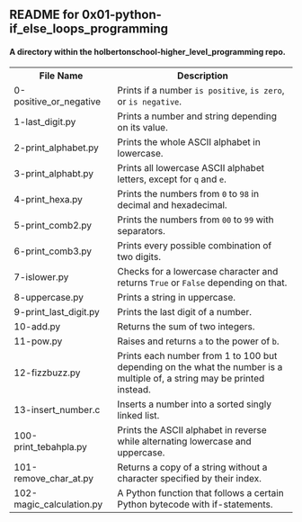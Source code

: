 <!DOCTYPE html>
<html>
<body>
<h2>README for 0x01-python-if_else_loops_programming</h2>
<h4>A directory within the holbertonschool-higher_level_programming repo.</h4>

<table style="width:100%">
<tr>
<th>File Name</th>
<th>Description</th>
</tr>
<tr>
<td>0-positive_or_negative</td>
<td>Prints if a number <code>is positive</code>, <code>is zero</code>, or <code>is negative</code>.</td>
</tr>
<tr>
<td>1-last_digit.py</td>
<td>Prints a number and string depending on its value.</td>
</tr>
<tr>
<td>2-print_alphabet.py</td>
<td>Prints the whole ASCII alphabet in lowercase.</td>
</tr>
<tr>
<td>3-print_alphabt.py</td>
<td>Prints all lowercase ASCII alphabet letters, except for <code>q</code> and <code>e</code>.</td>
<tr>
<td>4-print_hexa.py</td>
<td>Prints the numbers from <code>0</code> to <code>98</code> in decimal and hexadecimal.</td>
</tr>
<tr>
<td>5-print_comb2.py</td>
<td>Prints the numbers from <code>00</code> to <code>99</code> with separators.</td>
</tr>
<tr>
<td>6-print_comb3.py</td>
<td>Prints every possible combination of two digits.</td>
</tr>
<tr>
<td>7-islower.py</td>
<td>Checks for a lowercase character and returns <code>True</code> or <code>False</code> depending on that.</td>
</tr>
<tr>
<td>8-uppercase.py</td>
<td>Prints a string in uppercase.</td>
</tr>
<tr>
<td>9-print_last_digit.py</td>
<td>Prints the last digit of a number.</td>
</tr>
<tr>
<td>10-add.py</td>
<td>Returns the sum of two integers.</td>
</tr>
<tr>
<td>11-pow.py</td>
<td>Raises and returns <code>a</code> to the power of <code>b</code>.</td>
</tr>
<tr>
<td>12-fizzbuzz.py</td>
<td>Prints each number from 1 to 100 but depending on the what the number is a multiple of, a string may be printed instead.</td>
</td>
<tr>
<td>13-insert_number.c</td>
<td>Inserts a number into a sorted singly linked list.</td>
</tr>
<tr>
<td>100-print_tebahpla.py</td>
<td>Prints the ASCII alphabet in reverse while alternating lowercase and uppercase.</td>
</tr>
<tr>
<td>101-remove_char_at.py</td>
<td>Returns a copy of a string without a character specified by their index.</td>
</tr>
<tr>
<td>102-magic_calculation.py</td>
<td>A Python function that follows a certain Python bytecode with if-statements.</td>
</tr>
</table>

</body>
</html>
